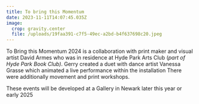 ```yaml
---
title: To bring this Momentum
date: 2023-11-11T14:07:45.035Z
image:
  crop: gravity.center
  file: /uploads/19faa391-c7f5-49ec-a2bd-b4f637698c20.jpeg
---
```

To Bring this Momentum  2024  is a collaboration with print maker and visual artist David Armes who was in residence at Hyde Park Arts Club (*part of Hyde Park Book Club)*. Gerry created a duet with dance artist Vanessa Grasse  which animated a  live performance within the installation There were additionally  movement and print workshops. 

These events will be developed at a Gallery in Newark later this year or early 2025